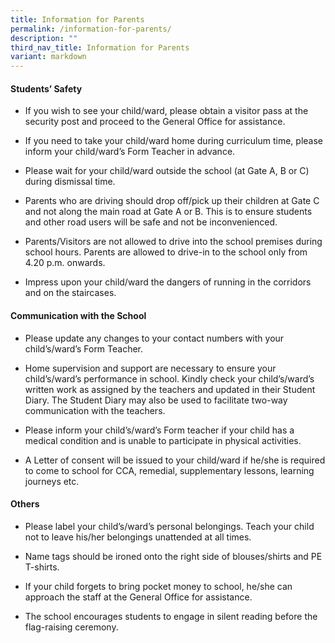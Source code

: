 ```yaml
---
title: Information for Parents
permalink: /information-for-parents/
description: ""
third_nav_title: Information for Parents
variant: markdown
---
```

#### Students’ Safety

* If you wish to see your child/ward, please obtain a visitor pass at the security post and proceed to the General Office for assistance.

* If you need to take your child/ward home during curriculum time, please inform your child/ward’s Form Teacher in advance.

* Please wait for your child/ward outside the school (at Gate A, B or C) during dismissal time.

* Parents who are driving should drop off/pick up their children at Gate C and not along the main road at Gate A or B. This is to ensure students and other road users will be safe and not be inconvenienced.

* Parents/Visitors are not allowed to drive into the school premises during school hours. Parents are allowed to drive-in to the school only from 4.20 p.m. onwards.

* Impress upon your child/ward the dangers of running in the corridors and on the staircases.

####  Communication with the School

* Please update any changes to your contact numbers with your child’s/ward’s Form Teacher.

* Home supervision and support are necessary to ensure your child’s/ward’s performance in school. Kindly check your child’s/ward’s written work as assigned by the teachers and updated in their Student Diary. The Student Diary may also be used to facilitate two-way communication with the teachers.

* Please inform your child’s/ward’s Form teacher if your child has a medical condition and is unable to participate in physical activities.

* A Letter of consent will be issued to your child/ward if he/she is required to come to school for CCA, remedial, supplementary lessons, learning journeys etc.

#### Others

* Please label your child’s/ward’s personal belongings. Teach your child not to leave his/her belongings unattended at all times.

* Name tags should be ironed onto the right side of blouses/shirts and PE T-shirts.

* If your child forgets to bring pocket money to school, he/she can approach the staff at the General Office for assistance.

* The school encourages students to engage in silent reading before the flag-raising ceremony.